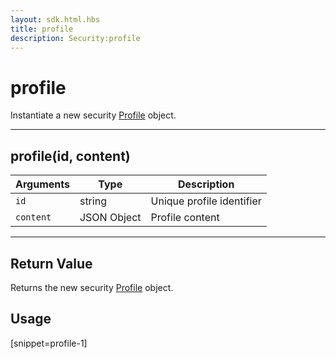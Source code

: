 ```yaml
---
layout: sdk.html.hbs
title: profile
description: Security:profile
---
```


# profile

Instantiate a new security [Profile](/sdk-reference/js/5/profile) object.

---

## profile(id, content)

| Arguments | Type        | Description               |
| --------- | ----------- | ------------------------- |
| `id`      | string      | Unique profile identifier |
| `content` | JSON Object | Profile content           |

---

## Return Value

Returns the new security [Profile](/sdk-reference/js/5/profile) object.

## Usage

[snippet=profile-1]
